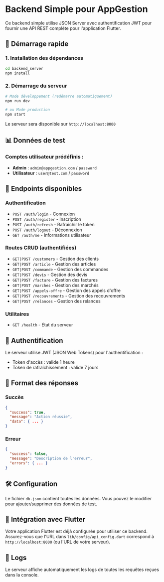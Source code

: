 # Backend Simple pour AppGestion

Ce backend simple utilise JSON Server avec authentification JWT pour fournir une API REST complète pour l'application Flutter.

## 🚀 Démarrage rapide

### 1. Installation des dépendances
```bash
cd backend_server
npm install
```

### 2. Démarrage du serveur
```bash
# Mode développement (redémarre automatiquement)
npm run dev

# ou Mode production
npm start
```

Le serveur sera disponible sur `http://localhost:8000`

## 📊 Données de test

### Comptes utilisateur prédéfinis :
- **Admin** : `admin@appgestion.com` / `password`
- **Utilisateur** : `user@test.com` / `password`

## 🔌 Endpoints disponibles

### Authentification
- `POST /auth/login` - Connexion
- `POST /auth/register` - Inscription
- `POST /auth/refresh` - Rafraîchir le token
- `POST /auth/logout` - Déconnexion
- `GET /auth/me` - Informations utilisateur

### Routes CRUD (authentifiées)
- `GET|POST /customers` - Gestion des clients
- `GET|POST /article` - Gestion des articles
- `GET|POST /commande` - Gestion des commandes
- `GET|POST /devis` - Gestion des devis
- `GET|POST /facture` - Gestion des factures
- `GET|POST /marches` - Gestion des marchés
- `GET|POST /appels-offre` - Gestion des appels d'offre
- `GET|POST /recouvrements` - Gestion des recouvrements
- `GET|POST /relances` - Gestion des relances

### Utilitaires
- `GET /health` - État du serveur

## 🔐 Authentification

Le serveur utilise JWT (JSON Web Tokens) pour l'authentification :
- Token d'accès : valide 1 heure
- Token de rafraîchissement : valide 7 jours

## 📝 Format des réponses

### Succès
```json
{
  "success": true,
  "message": "Action réussie",
  "data": { ... }
}
```

### Erreur
```json
{
  "success": false,
  "message": "Description de l'erreur",
  "errors": { ... }
}
```

## 🛠 Configuration

Le fichier `db.json` contient toutes les données. Vous pouvez le modifier pour ajouter/supprimer des données de test.

## 📱 Intégration avec Flutter

Votre application Flutter est déjà configurée pour utiliser ce backend. Assurez-vous que l'URL dans `lib/config/api_config.dart` correspond à `http://localhost:8000` (ou l'URL de votre serveur).

## 🐛 Logs

Le serveur affiche automatiquement les logs de toutes les requêtes reçues dans la console.